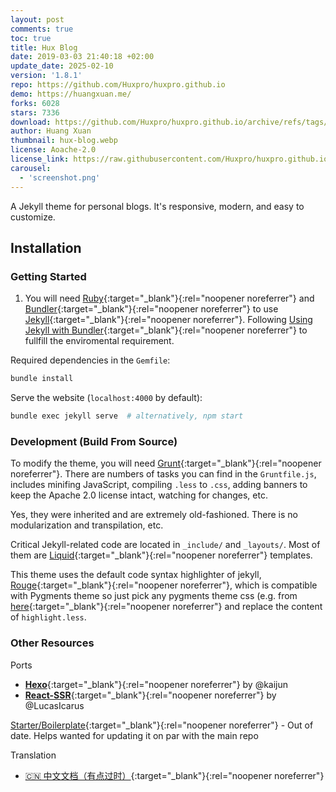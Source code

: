 ```yaml
---
layout: post
comments: true
toc: true
title: Hux Blog
date: 2019-03-03 21:40:18 +02:00
update_date: 2025-02-10
version: '1.8.1'
repo: https://github.com/Huxpro/huxpro.github.io
demo: https://huangxuan.me/
forks: 6028
stars: 7336
download: https://github.com/Huxpro/huxpro.github.io/archive/refs/tags/v1.8.1.zip
author: Huang Xuan
thumbnail: hux-blog.webp
license: Aoache-2.0
license_link: https://raw.githubusercontent.com/Huxpro/huxpro.github.io/refs/heads/master/LICENSE
carousel:
  - 'screenshot.png'
---
```


A Jekyll theme for personal blogs. It's responsive, modern, and easy to customize.

## Installation

### Getting Started

1. You will need [Ruby](https://www.ruby-lang.org/en/){:target="_blank"}{:rel="noopener noreferrer"} and [Bundler](https://bundler.io/){:target="_blank"}{:rel="noopener noreferrer"} to use [Jekyll](https://jekyllrb.com/){:target="_blank"}{:rel="noopener noreferrer"}. Following [Using Jekyll with Bundler](https://jekyllrb.com/tutorials/using-jekyll-with-bundler/){:target="_blank"}{:rel="noopener noreferrer"} to fullfill the enviromental requirement.

Required dependencies in the `Gemfile`:

```bash
bundle install
```

Serve the website (`localhost:4000` by default):

```bash
bundle exec jekyll serve  # alternatively, npm start
```

### Development (Build From Source)

To modify the theme, you will need [Grunt](https://gruntjs.com/){:target="_blank"}{:rel="noopener noreferrer"}. There are numbers of tasks you can find in the `Gruntfile.js`, includes minifing JavaScript, compiling `.less` to `.css`, adding banners to keep the Apache 2.0 license intact, watching for changes, etc.

Yes, they were inherited and are extremely old-fashioned. There is no modularization and transpilation, etc.

Critical Jekyll-related code are located in `_include/` and `_layouts/`. Most of them are [Liquid](https://github.com/Shopify/liquid/wiki){:target="_blank"}{:rel="noopener noreferrer"} templates.

This theme uses the default code syntax highlighter of jekyll, [Rouge](http://rouge.jneen.net/){:target="_blank"}{:rel="noopener noreferrer"}, which is compatible with Pygments theme so just pick any pygments theme css (e.g. from [here](http://jwarby.github.io/jekyll-pygments-themes/languages/javascript.html){:target="_blank"}{:rel="noopener noreferrer"} and replace the content of `highlight.less`.

### Other Resources

Ports

- [**Hexo**](https://github.com/Kaijun/hexo-theme-huxblog){:target="_blank"}{:rel="noopener noreferrer"} by @kaijun
- [**React-SSR**](https://github.com/LucasIcarus/huxpro.github.io/tree/ssr){:target="_blank"}{:rel="noopener noreferrer"} by @LucasIcarus

[Starter/Boilerplate](https://github.com/huxpro/huxblog-boilerplate){:target="_blank"}{:rel="noopener noreferrer"} - Out of date. Helps wanted for updating it on par with the main repo

Translation

- [🇨🇳  中文文档（有点过时）](https://github.com/Huxpro/huxpro.github.io/blob/master/_doc/README.zh.md){:target="_blank"}{:rel="noopener noreferrer"}
